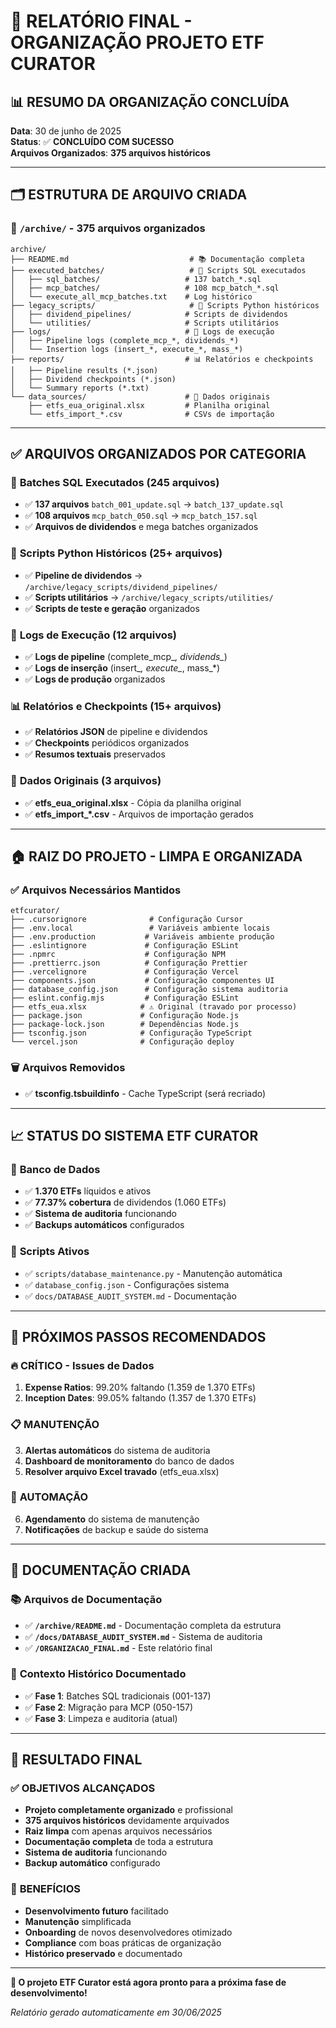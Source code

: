 # 🎯 RELATÓRIO FINAL - ORGANIZAÇÃO PROJETO ETF CURATOR

## 📊 **RESUMO DA ORGANIZAÇÃO CONCLUÍDA**

**Data**: 30 de junho de 2025  
**Status**: ✅ **CONCLUÍDO COM SUCESSO**  
**Arquivos Organizados**: **375 arquivos históricos**

---

## 🗂️ **ESTRUTURA DE ARQUIVO CRIADA**

### 📁 `/archive/` - **375 arquivos organizados**

```
archive/
├── README.md                           # 📚 Documentação completa
├── executed_batches/                   # 🔄 Scripts SQL executados
│   ├── sql_batches/                   # 137 batch_*.sql
│   ├── mcp_batches/                   # 108 mcp_batch_*.sql
│   └── execute_all_mcp_batches.txt    # Log histórico
├── legacy_scripts/                     # 🐍 Scripts Python históricos
│   ├── dividend_pipelines/            # Scripts de dividendos
│   └── utilities/                     # Scripts utilitários
├── logs/                              # 📝 Logs de execução
│   ├── Pipeline logs (complete_mcp_*, dividends_*)
│   └── Insertion logs (insert_*, execute_*, mass_*)
├── reports/                           # 📊 Relatórios e checkpoints
│   ├── Pipeline results (*.json)
│   ├── Dividend checkpoints (*.json)
│   └── Summary reports (*.txt)
└── data_sources/                      # 💾 Dados originais
    ├── etfs_eua_original.xlsx         # Planilha original
    └── etfs_import_*.csv              # CSVs de importação
```

---

## ✅ **ARQUIVOS ORGANIZADOS POR CATEGORIA**

### 🔄 **Batches SQL Executados** (245 arquivos)
- ✅ **137 arquivos** `batch_001_update.sql` → `batch_137_update.sql`
- ✅ **108 arquivos** `mcp_batch_050.sql` → `mcp_batch_157.sql`
- ✅ **Arquivos de dividendos** e mega batches organizados

### 🐍 **Scripts Python Históricos** (25+ arquivos)
- ✅ **Pipeline de dividendos** → `/archive/legacy_scripts/dividend_pipelines/`
- ✅ **Scripts utilitários** → `/archive/legacy_scripts/utilities/`
- ✅ **Scripts de teste e geração** organizados

### 📝 **Logs de Execução** (12 arquivos)
- ✅ **Logs de pipeline** (complete_mcp_*, dividends_*)
- ✅ **Logs de inserção** (insert_*, execute_*, mass_*)
- ✅ **Logs de produção** organizados

### 📊 **Relatórios e Checkpoints** (15+ arquivos)
- ✅ **Relatórios JSON** de pipeline e dividendos
- ✅ **Checkpoints** periódicos organizados
- ✅ **Resumos textuais** preservados

### 💾 **Dados Originais** (3 arquivos)
- ✅ **etfs_eua_original.xlsx** - Cópia da planilha original
- ✅ **etfs_import_*.csv** - Arquivos de importação gerados

---

## 🏠 **RAIZ DO PROJETO - LIMPA E ORGANIZADA**

### ✅ **Arquivos Necessários Mantidos**
```
etfcurator/
├── .cursorignore              # Configuração Cursor
├── .env.local                 # Variáveis ambiente locais
├── .env.production           # Variáveis ambiente produção
├── .eslintignore             # Configuração ESLint
├── .npmrc                    # Configuração NPM
├── .prettierrc.json          # Configuração Prettier
├── .vercelignore             # Configuração Vercel
├── components.json           # Configuração componentes UI
├── database_config.json      # Configuração sistema auditoria
├── eslint.config.mjs         # Configuração ESLint
├── etfs_eua.xlsx            # ⚠️ Original (travado por processo)
├── package.json             # Configuração Node.js
├── package-lock.json        # Dependências Node.js
├── tsconfig.json            # Configuração TypeScript
└── vercel.json              # Configuração deploy
```

### 🗑️ **Arquivos Removidos**
- ✅ **tsconfig.tsbuildinfo** - Cache TypeScript (será recriado)

---

## 📈 **STATUS DO SISTEMA ETF CURATOR**

### 🎯 **Banco de Dados**
- ✅ **1.370 ETFs** líquidos e ativos
- ✅ **77.37% cobertura** de dividendos (1.060 ETFs)
- ✅ **Sistema de auditoria** funcionando
- ✅ **Backups automáticos** configurados

### 🔧 **Scripts Ativos**
- ✅ `scripts/database_maintenance.py` - Manutenção automática
- ✅ `database_config.json` - Configurações sistema
- ✅ `docs/DATABASE_AUDIT_SYSTEM.md` - Documentação

---

## 🚀 **PRÓXIMOS PASSOS RECOMENDADOS**

### 🔥 **CRÍTICO - Issues de Dados**
1. **Expense Ratios**: 99.20% faltando (1.359 de 1.370 ETFs)
2. **Inception Dates**: 99.05% faltando (1.357 de 1.370 ETFs)

### 📋 **MANUTENÇÃO**
3. **Alertas automáticos** do sistema de auditoria
4. **Dashboard de monitoramento** do banco de dados
5. **Resolver arquivo Excel travado** (etfs_eua.xlsx)

### 🔄 **AUTOMAÇÃO**
6. **Agendamento** do sistema de manutenção
7. **Notificações** de backup e saúde do sistema

---

## 📝 **DOCUMENTAÇÃO CRIADA**

### 📚 **Arquivos de Documentação**
- ✅ **`/archive/README.md`** - Documentação completa da estrutura
- ✅ **`/docs/DATABASE_AUDIT_SYSTEM.md`** - Sistema de auditoria
- ✅ **`/ORGANIZACAO_FINAL.md`** - Este relatório final

### 🎯 **Contexto Histórico Documentado**
- ✅ **Fase 1**: Batches SQL tradicionais (001-137)
- ✅ **Fase 2**: Migração para MCP (050-157)
- ✅ **Fase 3**: Limpeza e auditoria (atual)

---

## 🎊 **RESULTADO FINAL**

### ✅ **OBJETIVOS ALCANÇADOS**
- **Projeto completamente organizado** e profissional
- **375 arquivos históricos** devidamente arquivados
- **Raiz limpa** com apenas arquivos necessários
- **Documentação completa** de toda a estrutura
- **Sistema de auditoria** funcionando
- **Backup automático** configurado

### 🌟 **BENEFÍCIOS**
- **Desenvolvimento futuro** facilitado
- **Manutenção** simplificada
- **Onboarding** de novos desenvolvedores otimizado
- **Compliance** com boas práticas de organização
- **Histórico preservado** e documentado

---

**🎯 O projeto ETF Curator está agora pronto para a próxima fase de desenvolvimento!**

*Relatório gerado automaticamente em 30/06/2025* 